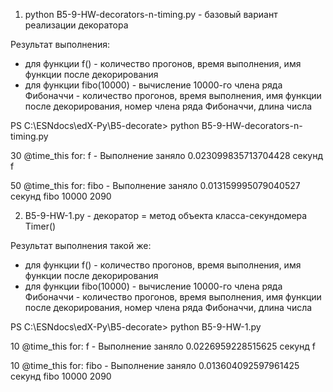 1. python B5-9-HW-decorators-n-timing.py - базовый вариант реализации декоратора

Результат выполнения:
- для функции f() - количество прогонов, время выполнения, имя функции после декорирования
- для функции fibo(10000) - вычисление 10000-го члена ряда Фибоначчи - количество прогонов, время выполнения, имя функции после декорирования, номер члена ряда Фибоначчи, длина числа

PS C:\ESNdocs\edX-Py\B5-decorate> python B5-9-HW-decorators-n-timing.py

30 @time_this for: f - Выполнение заняло 0.023099835713704428 секунд
f

50 @time_this for: fibo - Выполнение заняло 0.013159995079040527 секунд
fibo 10000 2090


2. B5-9-HW-1.py - декоратор = метод объекта класса-секундомера Timer()

Результат выполнения такой же:
- для функции f() - количество прогонов, время выполнения, имя функции после декорирования
- для функции fibo(10000) - вычисление 10000-го члена ряда Фибоначчи - количество прогонов, время выполнения, имя функции после декорирования, номер члена ряда Фибоначчи, длина числа

PS C:\ESNdocs\edX-Py\B5-decorate> python B5-9-HW-1.py

10 @time_this for: f - Выполнение заняло 0.0226959228515625 секунд
f

10 @time_this for: fibo - Выполнение заняло 0.013604092597961425 секунд
fibo 10000 2090
